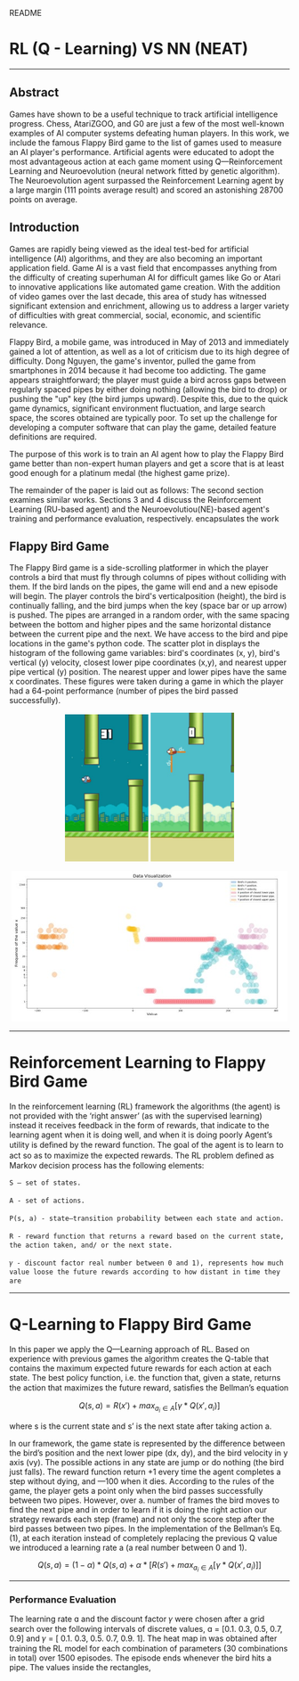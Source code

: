 README

# RL (Q - Learning) VS NN (NEAT)
----------------------------------------------------
## Abstract
Games have shown to be a useful technique to track artificial intelligence progress. Chess, AtariZGOO, and G0 are just a few of the most well-known examples of AI computer systems defeating human players. In this work, we include the famous Flappy Bird game to the list of games used to measure an AI player's performance. 
Artificial agents were educated to adopt the most advantageous action at each game moment using Q—Reinforcement Learning and Neuroevolution (neural network fitted by genetic algorithm). The Neuroevolution agent surpassed the Reinforcement Learning agent by a large margin (111 points average result) and scored an astonishing 28700 points on average.


## Introduction

Games are rapidly being viewed as the ideal test-bed for artificial intelligence (AI) algorithms, and they are also becoming an important application field. Game AI is a vast field that encompasses anything from the difficulty of creating superhuman AI for difficult games like Go or Atari to innovative applications like automated game creation. With the addition of video games over the last decade, this area of study has witnessed significant extension and enrichment, allowing us to address a larger variety of difficulties with great commercial, social, economic, and scientific relevance.

Flappy Bird, a mobile game, was introduced in May of 2013 and immediately gained a lot of attention, as well as a lot of criticism due to its high degree of difficulty. Dong Nguyen, the game's inventor, pulled the game from smartphones in 2014 because it had become too addicting. The game appears straightforward; the player must guide a bird across gaps between regularly spaced pipes by either doing nothing (allowing the bird to drop) or pushing the "up" key (the bird jumps upward). Despite this, due to the quick game dynamics, significant environment fluctuation, and large search space, the scores obtained are typically poor. To set up the challenge for developing a computer software that can play the game, detailed feature definitions are required.

The purpose of this work is to train an AI agent how to play the Flappy Bird game better than non-expert human players and get a score that is at least good enough for a platinum medal (the highest game prize).

The remainder of the paper is laid out as follows: The second section examines similar works. Sections 3 and 4 discuss the Reinforcement Learning (RU-based agent) and the Neuroevolutiou(NE)-based agent's training and performance evaluation, respectively. encapsulates the work

## Flappy Bird Game

The Flappy Bird game is a side-scrolling platformer in which the player controls a bird that must fly through columns of pipes without colliding with them. If the bird lands on the pipes, the game will end and a new episode will begin. The player controls the bird's verticalposition (height), the bird is continually falling, and the bird jumps when the key (space bar or up arrow) is pushed. The pipes are arranged in a random order, with the same spacing between the bottom and higher pipes and the same horizontal distance between the current pipe and the next. We have access to the bird and pipe locations in the game's python code. The scatter plot in displays the histogram of the following game variables: bird's coordinates (x, y), bird's vertical (y) velocity, closest lower pipe coordinates (x,y), and nearest upper pipe vertical (y) position. The nearest upper and lower pipes have the same x coordinates. These figures were taken during a game in which the player had a 64-point performance (number of pipes the bird passed successfully).

<p  align="center">
  <img src="src\game screenshot.jpg" width="150" title="game screenshot" >
  <img src="src\game representation model.jpg" width="150" title="game representation model">
</p>

<p align="center">
<img  title="data visualization" src="src\data visualization.jpg"/>
</p>

----------------------------------------------------

# Reinforcement Learning to Flappy Bird Game

In the reinforcement learning (RL) framework the algorithms (the agent) is not provided with the ‘right answer’ (as with the supervised learning) instead it receives feedback in the form of rewards, that indicate to the learning agent when it is doing well, and when it is doing poorly Agent’s utility is deﬁned by the reward function. The goal of the agent is to learn to act so as to maximize the expected rewards. The RL problem deﬁned as Markov decision process has
the following elements:

    S — set of states.

    A - set of actions.

    P(s, a) - state—transition probability between each state and action.

    R - reward function that returns a reward based on the current state, the action taken, and/ or the next state.

    𝛾 - discount factor real number between 0 and 1), represents how much value loose the future rewards according to how distant in time they are

----------------------------------------------------
<script type="text/javascript" src="http://cdn.mathjax.org/mathjax/latest/MathJax.js?config=default"></script>

# Q-Learning to Flappy Bird Game
In this paper we apply the Q—Learning approach of RL. Based on experience with
previous games the algorithm creates the Q-table that contains the maximum expected future rewards for each action at each state. The best policy function, i.e. the function that, given a state, returns the action that maximizes the future reward, satisﬁes the Bellman’s equation

$$Q(s,a) = R(x') + max_{a_i \in A}\left [\gamma  * Q(x', a_i) \right ]$$ 

where s is the current state and s’ is the next state after taking action a.

In our framework, the game state is represented by the difference between the bird’s position and the next lower pipe (dx, dy), and the bird velocity in y axis (vy). The possible actions in any state are jump or do nothing (the bird just falls). The reward function return +1 every time the agent completes a step without dying, and —100 when it dies. According to the rules of the game, the player gets a point only when the bird passes successfully between
two pipes. However, over a. number of frames the bird moves to find the next pipe and in order to learn if it is doing the right action our strategy rewards each step (frame) and not only the score step after the bird passes between two pipes. In the implementation of the Bellman’s Eq. (1), at each iteration instead of completely replacing the previous Q value we introduced a learning rate a (a real number between 0 and 1).

$$Q(s,a) = (1 -\alpha ) * Q(s, a) +\alpha *  \left [R(s') + max_{a_i \in A}\left [\gamma * Q(x', a_i) \right ]  \right ]$$

---
### Performance Evaluation
The learning rate ɑ and the discount factor 𝛾 were chosen after a grid search over the following intervals of discrete values, ɑ = [0.1. 0.3, 0.5, 0.7, 0.9] and 𝛾 = [ 0.1. 0.3, 0.5. 0.7, 0.9. 1]. The heat map in was obtained after training the RL model for each combination of parameters (30 combinations in total) over 1500 episodes. The episode ends whenever the bird hits a pipe. The values inside the rectangles, 
